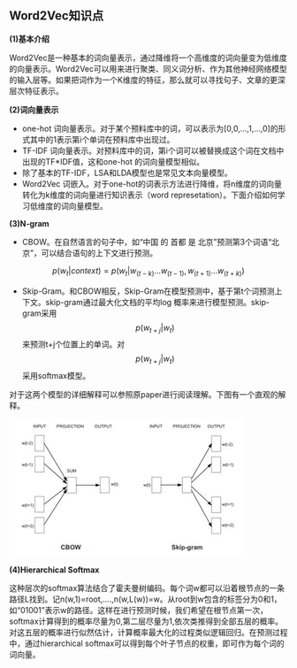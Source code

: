 ## **Word2Vec知识点**

**\(1\)基本介绍**

Word2Vec是一种基本的词向量表示，通过降维将一个高维度的词向量变为低维度的向量表示。Word2Vec可以用来进行聚类、同义词分析、作为其他神经网络模型的输入层等。如果把词作为一个K维度的特征，那么就可以寻找句子、文章的更深层次特征表示。

**\(2\)词向量表示**

* one-hot 词向量表示。对于某个预料库中的词，可以表示为\[0,0,…,1,…,0\]的形式其中的1表示第i个单词在预料库中出现过。
* TF-IDF 词向量表示。对预料库中的词，第i个词可以被替换成这个词在文档中出现的TF\*IDF值，这和one-hot 的词向量模型相似。
* 除了基本的TF-IDF，LSA和LDA模型也是常见文本向量模型。
* Word2Vec 词嵌入。对于one-hot的词表示方法进行降维，将n维度的词向量转化为k维度的词向量进行知识表示（word represetation）。下面介绍如何学习低维度的词向量模型。

**\(3\)N-gram**

* CBOW。在自然语言的句子中，如“中国 的 首都 是 北京”预测第3个词语“北京”，可以结合语句的上下文进行预测。

$$ p(w_t|context)=p(w_t|w_{(t-k)}...w_{(t-1)},w_{(t+1)}...w_{(t+k)})$$

* Skip-Gram。和CBOW相反，Skip-Gram在模型预测中，基于第t个词预测上下文。skip-gram通过最大化文档的平均log 概率来进行模型预测。skip-gram采用$$p(w_{t+j}|w_t)$$来预测t+j个位置上的单词。对$$ p(w_{t+j}|w_t) $$采用softmax模型。

对于这两个模型的详细解释可以参照原paper进行阅读理解。下图有一个直观的解释。

![](/assets/import_CBOW.png)

**\(4\)Hierarchical Softmax**

这种层次的softmax算法结合了霍夫曼树编码。每个词w都可以沿着根节点的一条路径L找到。记n\(w,1\)=root,....,n\(w,L\(w\)\)=w。从root到w包含的标签分为0和1，如“01001”表示w的路径。这样在进行预测时候，我们希望在根节点第一次，softmax计算得到的概率尽量为0,第二层尽量为1,依次类推得到全部五层的概率。对这五层的概率进行似然估计，计算概率最大化的过程类似逻辑回归。在预测过程中，通过hierarchical softmax可以得到每个叶子节点的权重，即可作为每个词的词向量。

